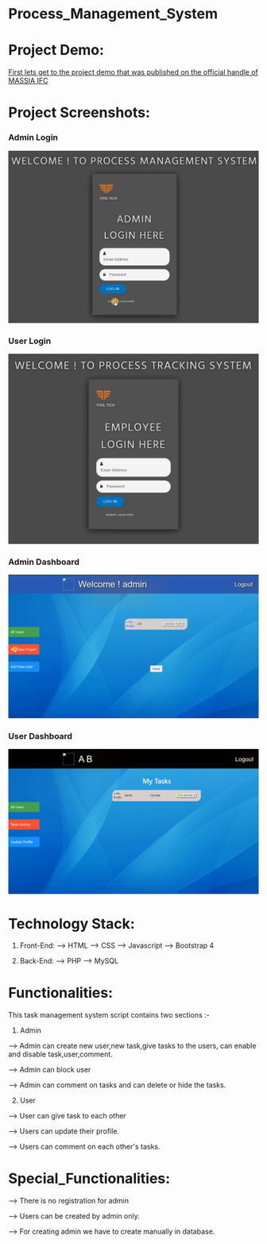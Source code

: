 # Process_Management_System

# Project Demo:

[First lets get to the project demo that was published on the official handle of MASSIA IFC](https://twitter.com/Massiaifc/status/1297726643587280896?s=09)


# Project Screenshots:

### Admin Login
![Admin Login](admin-login.png)
<br>

### User Login
![User Login](user-login.png)
<br>

### Admin Dashboard
![Admin Dashboard](admin-dashboard.png)
<br>

### User Dashboard
![User Dashboard](user-dashboard.png)

# Technology Stack:

1) Front-End:
--> HTML 
--> CSS
--> Javascript
--> Bootstrap 4

2) Back-End:
--> PHP
--> MySQL


# Functionalities:

This task management system script contains two sections :-

1) Admin   

--> Admin can create new user,new task,give tasks to the users, can enable and disable task,user,comment. 

--> Admin can block user 

--> Admin can comment on tasks and can delete or hide the tasks.

2) User 

--> User can give task to each other 

--> Users can update their profile.

--> Users can comment on each other's tasks. 

# Special_Functionalities:

--> There is no registration for admin 

--> Users can be created by admin only.

--> For creating admin we have to create manually in database. 


